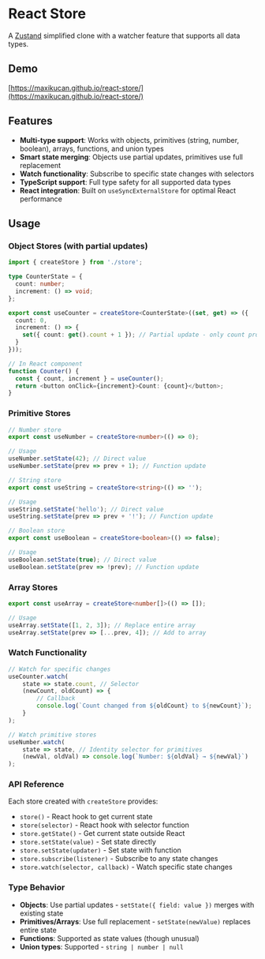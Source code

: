 # React Store

A [Zustand](https://zustand-demo.pmnd.rs/) simplified clone with a watcher feature that supports all data types.

## Demo

[https://maxikucan.github.io/react-store/](https://maxikucan.github.io/react-store/)

## Features

- **Multi-type support**: Works with objects, primitives (string, number, boolean), arrays, functions, and union types
- **Smart state merging**: Objects use partial updates, primitives use full replacement
- **Watch functionality**: Subscribe to specific state changes with selectors
- **TypeScript support**: Full type safety for all supported data types
- **React integration**: Built on `useSyncExternalStore` for optimal React performance

## Usage

### Object Stores (with partial updates)

```typescript
import { createStore } from './store';

type CounterState = {
  count: number;
  increment: () => void;
};

export const useCounter = createStore<CounterState>((set, get) => ({
  count: 0,
  increment: () => {
    set({ count: get().count + 1 }); // Partial update - only count property
  }
}));

// In React component
function Counter() {
  const { count, increment } = useCounter();
  return <button onClick={increment}>Count: {count}</button>;
}
```

### Primitive Stores

```typescript
// Number store
export const useNumber = createStore<number>(() => 0);

// Usage
useNumber.setState(42); // Direct value
useNumber.setState(prev => prev + 1); // Function update

// String store
export const useString = createStore<string>(() => '');

// Usage
useString.setState('hello'); // Direct value
useString.setState(prev => prev + '!'); // Function update

// Boolean store
export const useBoolean = createStore<boolean>(() => false);

// Usage
useBoolean.setState(true); // Direct value
useBoolean.setState(prev => !prev); // Function update
```

### Array Stores

```typescript
export const useArray = createStore<number[]>(() => []);

// Usage
useArray.setState([1, 2, 3]); // Replace entire array
useArray.setState(prev => [...prev, 4]); // Add to array
```

### Watch Functionality

```typescript
// Watch for specific changes
useCounter.watch(
	state => state.count, // Selector
	(newCount, oldCount) => {
		// Callback
		console.log(`Count changed from ${oldCount} to ${newCount}`);
	}
);

// Watch primitive stores
useNumber.watch(
	state => state, // Identity selector for primitives
	(newVal, oldVal) => console.log(`Number: ${oldVal} → ${newVal}`)
);
```

### API Reference

Each store created with `createStore` provides:

- `store()` - React hook to get current state
- `store(selector)` - React hook with selector function
- `store.getState()` - Get current state outside React
- `store.setState(value)` - Set state directly
- `store.setState(updater)` - Set state with function
- `store.subscribe(listener)` - Subscribe to any state changes
- `store.watch(selector, callback)` - Watch specific state changes

### Type Behavior

- **Objects**: Use partial updates - `setState({ field: value })` merges with existing state
- **Primitives/Arrays**: Use full replacement - `setState(newValue)` replaces entire state
- **Functions**: Supported as state values (though unusual)
- **Union types**: Supported - `string | number | null`
